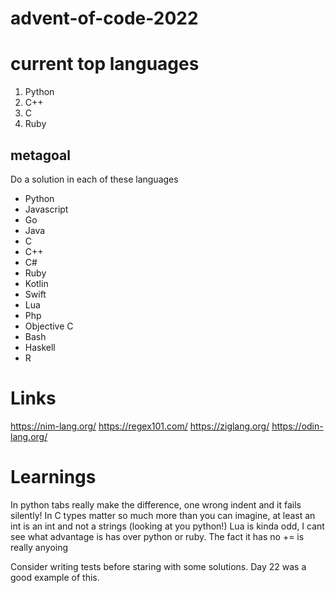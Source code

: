 # advent-of-code-2022

# current top languages
1. Python
2. C++
3. C
4. Ruby



## metagoal

Do a solution in each of these languages

- Python
- Javascript
- Go
- Java
- C
- C++
- C#
- Ruby
- Kotlin
- Swift
- Lua
- Php
- Objective C
- Bash
- Haskell
- R


# Links 
https://nim-lang.org/
https://regex101.com/
https://ziglang.org/
https://odin-lang.org/

# Learnings

In python tabs really make the difference, one wrong indent and it fails silently!
In C types matter so much more than you can imagine, at least an int is an int and not a strings (looking at you python!)
Lua is kinda odd, I cant see what advantage is has over python or ruby. The fact it has no += is really anyoing

Consider writing tests before staring with some solutions. Day 22 was a good example of this.
